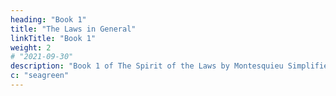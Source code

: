 ```yaml
---
heading: "Book 1"
title: "The Laws in General"
linkTitle: "Book 1"
weight: 2
# "2021-09-30"
description: "Book 1 of The Spirit of the Laws by Montesquieu Simplified"
c: "seagreen"
---
```

